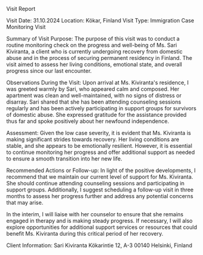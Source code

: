  Visit Report

Visit Date: 31.10.2024
Location: Kökar, Finland
Visit Type: Immigration Case Monitoring Visit

Summary of Visit Purpose:
The purpose of this visit was to conduct a routine monitoring check on the progress and well-being of Ms. Sari Kiviranta, a client who is currently undergoing recovery from domestic abuse and in the process of securing permanent residency in Finland. The visit aimed to assess her living conditions, emotional state, and overall progress since our last encounter.

Observations During the Visit:
Upon arrival at Ms. Kiviranta's residence, I was greeted warmly by Sari, who appeared calm and composed. Her apartment was clean and well-maintained, with no signs of distress or disarray. Sari shared that she has been attending counseling sessions regularly and has been actively participating in support groups for survivors of domestic abuse. She expressed gratitude for the assistance provided thus far and spoke positively about her newfound independence.

Assessment:
Given the low case severity, it is evident that Ms. Kiviranta is making significant strides towards recovery. Her living conditions are stable, and she appears to be emotionally resilient. However, it is essential to continue monitoring her progress and offer additional support as needed to ensure a smooth transition into her new life.

Recommended Actions or Follow-up:
In light of the positive developments, I recommend that we maintain our current level of support for Ms. Kiviranta. She should continue attending counseling sessions and participating in support groups. Additionally, I suggest scheduling a follow-up visit in three months to assess her progress further and address any potential concerns that may arise.

In the interim, I will liaise with her counselor to ensure that she remains engaged in therapy and is making steady progress. If necessary, I will also explore opportunities for additional support services or resources that could benefit Ms. Kiviranta during this critical period of her recovery.

Client Information:
Sari Kiviranta
Kökarintie 12, A-3
00140 Helsinki, Finland